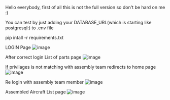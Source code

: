 Hello everybody, first of all this is not the full version so don't be hard on me :)

You can test by just adding your DATABASE_URL(which is starting like postgresql:) to .env file

pip intall -r requirements.txt

LOGIN Page
![image](https://github.com/user-attachments/assets/2fee42ab-cf93-4a78-8770-25893edd12f9)

After correct login List of parts page
![image](https://github.com/user-attachments/assets/6bb70abe-abcf-4138-ac57-6288e5459288)


If privilages is not matching with assembly team redirects to home page
![image](https://github.com/user-attachments/assets/ac8dcc30-0c1d-4933-a9c1-987131b5c547)


Re login with assembly team member
![image](https://github.com/user-attachments/assets/b9217ce4-f06c-474b-b229-2639c9604ac4)


Assembled Aircraft List page
![image](https://github.com/user-attachments/assets/60aa6d13-e156-464a-b09f-324341a31648)

